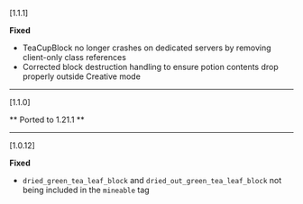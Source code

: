 [1.1.1]

**Fixed**
* TeaCupBlock no longer crashes on dedicated servers by removing client-only class references
* Corrected block destruction handling to ensure potion contents drop properly outside Creative mode

***

[1.1.0]

** Ported to 1.21.1 **

***

[1.0.12]

**Fixed**
* `dried_green_tea_leaf_block` and `dried_out_green_tea_leaf_block` not being included in the `mineable` tag
